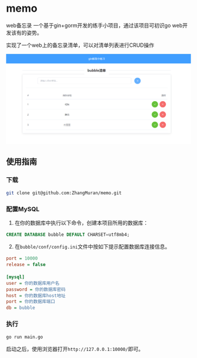 # memo
web备忘录
一个基于gin+gorm开发的练手小项目，通过该项目可初识go web开发该有的姿势。

实现了一个web上的备忘录清单，可以对清单列表进行CRUD操作

![example.png](example.png)
## 使用指南
### 下载
```bash
git clone git@github.com:ZhangMuran/memo.git
```
### 配置MySQL
1. 在你的数据库中执行以下命令，创建本项目所用的数据库：
```sql
CREATE DATABASE bubble DEFAULT CHARSET=utf8mb4;
```
2. 在`bubble/conf/config.ini`文件中按如下提示配置数据库连接信息。

```ini
port = 10000
release = false

[mysql]
user = 你的数据库用户名
password = 你的数据库密码
host = 你的数据库host地址
port = 你的数据库端口
db = bubble
```

### 执行

```bash
go run main.go
```

启动之后，使用浏览器打开`http://127.0.0.1:10000/`即可。
